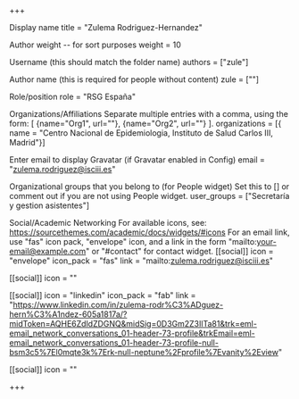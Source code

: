 +++

Display name
title = "Zulema Rodriguez-Hernandez"

Author weight -- for sort purposes
weight = 10

Username (this should match the folder name)
authors = ["zule"]

Author name (this is required for people without content)
zule = [""]

Role/position
role = "RSG España"

Organizations/Affiliations
Separate multiple entries with a comma, using the form: [ {name="Org1", url=""}, {name="Org2", url=""} ].
organizations = [{ name = "Centro Nacional de Epidemiologia, Instituto de Salud Carlos III, Madrid"}]

Enter email to display Gravatar (if Gravatar enabled in Config)
email = "zulema.rodriguez@isciii.es"

Organizational groups that you belong to (for People widget)
Set this to [] or comment out if you are not using People widget.
user_groups = ["Secretaría y gestion asistentes"]

Social/Academic Networking
For available icons, see: https://sourcethemes.com/academic/docs/widgets/#icons
For an email link, use "fas" icon pack, "envelope" icon, and a link in the
form "mailto:your-email@example.com" or "#contact" for contact widget.
[[social]] icon = "envelope" icon_pack = "fas" link = "mailto:zulema.rodriguez@isciii.es"

[[social]] icon = ""

[[social]] icon = "linkedin" icon_pack = "fab" link = "https://www.linkedin.com/in/zulema-rodr%C3%ADguez-hern%C3%A1ndez-605a1817a/?midToken=AQHE6ZdldZDGNQ&midSig=0D3Gm2Z3IlTa81&trk=eml-email_network_conversations_01-header-73-profile&trkEmail=eml-email_network_conversations_01-header-73-profile-null-bsm3c5%7El0mqte3k%7Erk-null-neptune%2Fprofile%7Evanity%2Eview"

[[social]] icon = ""

+++

